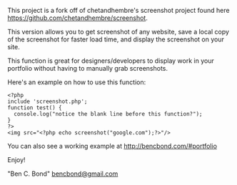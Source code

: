 This project is a fork off of chetandhembre's screenshot project found here https://github.com/chetandhembre/screenshot. 

This version allows you to get screenshot of any website, save a local copy of the screenshot for faster load time, and display the screenshot on your site.

This function is great for designers/developers to display work in your portfolio without having to manually grab screenshots. 

Here's an example on how to use this function:

```
<?php
include 'screenshot.php';
function test() {
  console.log("notice the blank line before this function?");
}
?>
<img src="<?php echo screenshot("google.com");?>"/>
```

You can also see a working example at http://bencbond.com/#portfolio

Enjoy!

"Ben C. Bond" <bencbond@gmail.com> 
